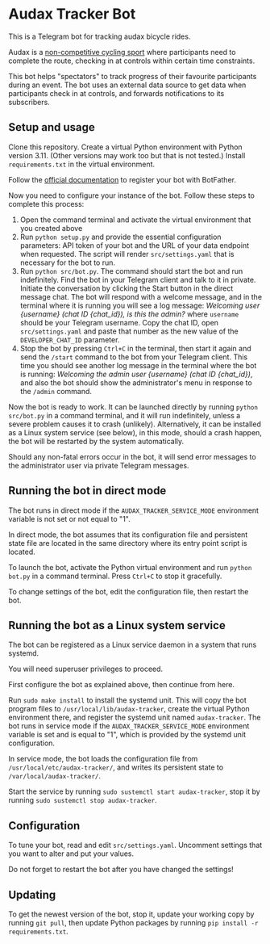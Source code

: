 # Audax Tracker Bot

This is a Telegram bot for tracking audax bicycle rides.

Audax is a [non-competitive cycling sport](https://en.wikipedia.org/wiki/Audax_(cycling)) where participants need to complete the route, checking in at controls within certain time constraints.

This bot helps "spectators" to track progress of their favourite participants during an event.  The bot uses an external data source to get data when participants check in at controls, and forwards notifications to its subscribers.

## Setup and usage

Clone this repository.  Create a virtual Python environment with Python version 3.11.  (Other versions may work too but that is not tested.) Install `requirements.txt` in the virtual environment.

Follow the [official documentation](https://core.telegram.org/bots#how-do-i-create-a-bot) to register your bot with BotFather.

Now you need to configure your instance of the bot.  Follow these steps to complete this process:
1. Open the command terminal and activate the virtual environment that you created above
2. Run `python setup.py` and provide the essential configuration parameters: API token of your bot and the URL of your data endpoint when requested.  The script will render `src/settings.yaml` that is necessary for the bot to run.
3. Run `python src/bot.py`.  The command should start the bot and run indefinitely.  Find the bot in your Telegram client and talk to it in private.  Initiate the conversation by clicking the Start button in the direct message chat.  The bot will respond with a welcome message, and in the terminal where it is running you will see a log message: _Welcoming user {username} (chat ID {chat_id}), is this the admin?_ where `username` should be your Telegram username.  Copy the chat ID, open `src/settings.yaml` and paste that number as the new value of the `DEVELOPER_CHAT_ID` parameter.
4. Stop the bot by pressing `Ctrl+C` in the terminal, then start it again and send the `/start` command to the bot from your Telegram client.  This time you should see another log message in the terminal where the bot is running: _Welcoming the admin user {username} (chat ID {chat_id})_, and also the bot should show the administrator's menu in response to the `/admin` command.

Now the bot is ready to work.  It can be launched directly by running `python src/bot.py` in a command terminal, and it will run indefinitely, unless a severe problem causes it to crash (unlikely).  Alternatively, it can be installed as a Linux system service (see below), in this mode, should a crash happen, the bot will be restarted by the system automatically.

Should any non-fatal errors occur in the bot, it will send error messages to the administrator user via private Telegram messages.

## Running the bot in direct mode

The bot runs in direct mode if the `AUDAX_TRACKER_SERVICE_MODE` environment variable is not set or not equal to "1".

In direct mode, the bot assumes that its configuration file and persistent state file are located in the same directory where its entry point script is located.

To launch the bot, activate the Python virtual environment and run `python bot.py` in a command terminal.  Press `Ctrl+C` to stop it gracefully.

To change settings of the bot, edit the configuration file, then restart the bot.

## Running the bot as a Linux system service

The bot can be registered as a Linux service daemon in a system that runs systemd.

You will need superuser privileges to proceed.

First configure the bot as explained above, then continue from here.

Run `sudo make install` to install the systemd unit.  This will copy the bot program files to `/usr/local/lib/audax-tracker`, create the virtual Python environment there, and register the systemd unit named `audax-tracker`.  The bot runs in service mode if the `AUDAX_TRACKER_SERVICE_MODE` environment variable is set and is equal to "1", which is provided by the systemd unit configuration.

In service mode, the bot loads the configuration file from `/usr/local/etc/audax-tracker/`, and writes its persistent state to `/var/local/audax-tracker/`.

Start the service by running `sudo sustemctl start audax-tracker`, stop it by running `sudo sustemctl stop audax-tracker`.

## Configuration

To tune your bot, read and edit `src/settings.yaml`.  Uncomment settings that you want to alter and put your values.

Do not forget to restart the bot after you have changed the settings!

## Updating

To get the newest version of the bot, stop it, update your working copy by running `git pull`, then update Python packages by running `pip install -r requirements.txt`.
